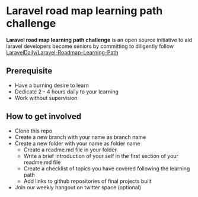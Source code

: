 # Laravel road map learning path challenge

**Laravel road map learning path challenge** is an open source initiative to aid laravel developers become seniors by committing to
diligently follow [LaravelDaily/Laravel-Roadmap-Learning-Path](https://github.com/LaravelDaily/Laravel-Roadmap-Learning-Path)

## Prerequisite

- Have a burning desire to learn
- Dedicate 2 - 4 hours daily to your learning
- Work without supervision

## How to get involved

- Clone this repo
- Create a new branch with your name as branch name
- Create a new folder with your name as folder name
  - Create a readme.md file in your folder
  - Write a brief introduction of your self in the first section of your readme.md file
  - Create a checklist of topics you have covered following the learning path
  - Add links to github repositories of final projects built
- Join our weekly hangout on twitter space (optional)
